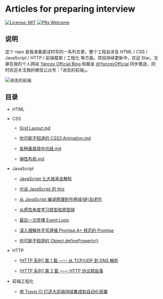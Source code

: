 # Articles for preparing interview

[![License: MIT](https://img.shields.io/badge/License-MIT-green.svg)](https://opensource.org/licenses/MIT)
[![PRs Welcome](https://img.shields.io/badge/PRs-welcome-blue.svg)](https://github.com/YanceyOfficial/interview/pulls)

## 说明

这个 repo 是我准备面试时写的一系列文章，整个工程会涉及 HTML / CSS / JavaScript / HTTP / 前端框架 / 工程化 等方面。项目持续更新中，欢迎 Star。文章在我的个人网站 [Yancey Official Blog](https://yanceyleo.com) 和掘金 [@YanceyOfficial](https://juejin.im/user/5bc82522f265da0af1617021) 同步推送，同时欢迎关注我的微信公众号：「进击的前端」。

![进击的前端](https://camo.githubusercontent.com/fcaf0826a063e724d7038ae5dd7bb8ad57d71f32/68747470733a2f2f757365722d676f6c642d63646e2e786974752e696f2f323031392f342f32312f313661336538393634643433343836633f773d33343426683d33343426663d6a70656726733d38313735)

## 目录

- HTML

- CSS

  - [Grid Layout.md](https://github.com/YanceyOfficial/interview/blob/master/CSS/Grid%20Layout.md)

  - [你可能不知道的 CSS3 Animation.md](https://github.com/YanceyOfficial/interview/blob/master/CSS/%E4%BD%A0%E5%8F%AF%E8%83%BD%E4%B8%8D%E7%9F%A5%E9%81%93%E7%9A%84%20CSS3%20Animation.md)

  - [各种垂直居中总结.md](https://github.com/YanceyOfficial/interview/blob/master/CSS/%E5%90%84%E7%A7%8D%E5%9E%82%E7%9B%B4%E5%B1%85%E4%B8%AD%E6%80%BB%E7%BB%93.md)

  - [弹性布局.md](https://github.com/YanceyOfficial/interview/blob/master/CSS/%E5%BC%B9%E6%80%A7%E5%B8%83%E5%B1%80.md)

- JavaScript

  - [JavaScript 七大继承全解析](https://github.com/YanceyOfficial/interview/blob/master/JavaScript/JavaScript%20%E4%B8%83%E5%A4%A7%E7%BB%A7%E6%89%BF%E5%85%A8%E8%A7%A3%E6%9E%90.md)

  - [也谈 JavaScript 的 this](https://github.com/YanceyOfficial/interview/blob/master/JavaScript/%E4%B9%9F%E8%B0%88%20JavaScript%20%E7%9A%84%20this.md)

  - [从 JavaScript 编译原理到作用域(链)及闭包](<https://github.com/YanceyOfficial/interview/blob/master/JavaScript/%E4%BB%8E%20JavaScript%20%E7%BC%96%E8%AF%91%E5%8E%9F%E7%90%86%E5%88%B0%E4%BD%9C%E7%94%A8%E5%9F%9F(%E9%93%BE)%E5%8F%8A%E9%97%AD%E5%8C%85.md>)

  - [从感性角度学习原型和原型链](https://github.com/YanceyOfficial/interview/blob/master/JavaScript/%E4%BB%8E%E6%84%9F%E6%80%A7%E8%A7%92%E5%BA%A6%E5%AD%A6%E4%B9%A0%E5%8E%9F%E5%9E%8B%E5%92%8C%E5%8E%9F%E5%9E%8B%E9%93%BE.md)

  - [最后一次弄懂 Event Loop](https://github.com/YanceyOfficial/interview/blob/master/JavaScript/%E6%9C%80%E5%90%8E%E4%B8%80%E6%AC%A1%E5%BC%84%E6%87%82%20Event%20Loop.md)

  - [深入理解并手写遵循 Promise A+ 规范的 Promise](https://github.com/YanceyOfficial/interview/blob/master/JavaScript/%E6%B7%B1%E5%85%A5%E7%90%86%E8%A7%A3%E5%B9%B6%E6%89%8B%E5%86%99%E9%81%B5%E5%BE%AA%20Promise%20A%2B%20%E8%A7%84%E8%8C%83%E7%9A%84%20Promise.md)

  - [你可能不知道的 Object.defineProperty()](<https://github.com/YanceyOfficial/interview/blob/master/JavaScript/%E4%BD%A0%E5%8F%AF%E8%83%BD%E4%B8%8D%E7%9F%A5%E9%81%93%E7%9A%84%20Object.defineProperty().md>)

- HTTP

  - [[HTTP 系列] 第 1 篇 —— 从 TCP/UDP 到 DNS 解析](https://github.com/YanceyOfficial/interview/blob/master/HTTP/%5BHTTP%20%E7%B3%BB%E5%88%97%5D%20%E7%AC%AC%201%20%E7%AF%87%20%E2%80%94%E2%80%94%20%E4%BB%8E%20TCP%20UDP%20%E5%88%B0%20DNS%20%E8%A7%A3%E6%9E%90.md)

  - [[HTTP 系列] 第 2 篇 —— HTTP 协议那些事](https://github.com/YanceyOfficial/interview/blob/master/HTTP/%5BHTTP%20%E7%B3%BB%E5%88%97%5D%20%E7%AC%AC%202%20%E7%AF%87%20%E2%80%94%E2%80%94%20HTTP%20%E5%8D%8F%E8%AE%AE%E9%82%A3%E4%BA%9B%E4%BA%8B.md)

- 前端工程化

  - [用 Travis CI 打造大前端持续集成和自动化部署](https://github.com/YanceyOfficial/interview/blob/master/%E5%89%8D%E7%AB%AF%E5%B7%A5%E7%A8%8B%E5%8C%96/%E7%94%A8%20Travis%20CI%20%E6%89%93%E9%80%A0%E5%A4%A7%E5%89%8D%E7%AB%AF%E6%8C%81%E7%BB%AD%E9%9B%86%E6%88%90%E5%92%8C%E8%87%AA%E5%8A%A8%E5%8C%96%E9%83%A8%E7%BD%B2.md)
